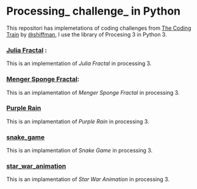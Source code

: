 # Processing_ challenge_ in Python
This repositori has implemetations of coding challenges from [The Coding Train](https://www.youtube.com/watch?v=17WoOqgXsRM&list=PLRqwX-V7Uu6ZiZxtDDRCi6uhfTH4FilpH) by [@shiffman](https://twitter.com/shiffman), I use the library of Procesing 3 in Python 3.
 
 ### [Julia Fractal](https://github.com/jadry92/Processing_challenge_Python/tree/master/Julia_fractal "Julia_fractal") :

This is an implementation of _Julia Fractal_ in processing 3.

### [Menger Sponge Fractal](https://github.com/jadry92/Processing_challenge_Python/tree/master/Menger_Sponge_Fractal "Menger_Sponge_Fractal"):

This is an implamentation of _Menger Sponge Fractal_ in  processing 3.

### [Purple Rain](https://github.com/jadry92/Processing_challenge_Python/tree/master/purple_rain "purple_rain")

This is an implamentation of _Purple Rain_ in  processing 3.

### [snake_game](https://github.com/jadry92/Processing_challenge_Python/tree/master/snake_game "snake_game")

This is an implamentation of _Snake Game_ in  processing 3.

### [star_war_animation](https://github.com/jadry92/Processing_challenge_Python/tree/master/star_war_animation "star_war_animation")

This is an implamentation of _Star War Animation_ in  processing 3.
<!--stackedit_data:
eyJoaXN0b3J5IjpbMTQ3NDY1ODU5MCwxNTE5MDEyNTA1LC02ND
E2NzA4MDZdfQ==
-->